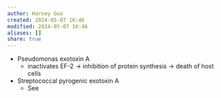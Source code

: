 ```yaml
---
author: Harvey Guo
created: 2024-05-07 16:46
modified: 2024-05-07 16:46
aliases: []
share: true
---
```

- Pseudomonas exotoxin A
	- inactivates EF-2 → inhibition of protein synthesis → death of host cells
- Streptococcal pyrogenic exotoxin A
	- See 
